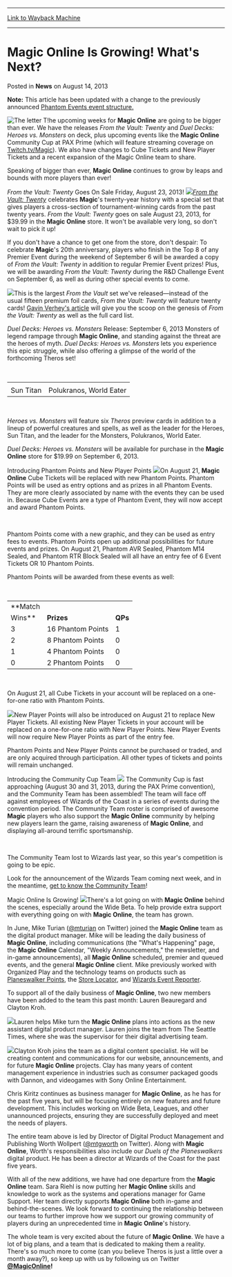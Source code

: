 
---
[Link to Wayback Machine](https://web.archive.org/web/20160308084949/http://magic.wizards.com/en/articles/archive/news/magic-online-growing-whats-next-2013-08-14)

[_metadata_:description]:- "Note: This article has been updated with a change to the previously announced Phantom Events event structure."
[_metadata_:generator]:- "Drupal 7 (http://drupal.org)"
[_metadata_:node]:- "118706"
[_metadata_:publish_date]:- "2013-08-14"
[_metadata_:source]:- "div-main-content"
[_metadata_:title]:- "Magic Online Is Growing! What's Next?"
[_metadata_:wayback_capture_timestamp]:- "2016-03-08 08:49:49"
[_metadata_:wayback_raw_url]:- "https://web.archive.org/web/20160308084949id_/http://magic.wizards.com/en/articles/archive/news/magic-online-growing-whats-next-2013-08-14"
[_metadata_:wayback_url]:- "http://magic.wizards.com/en/articles/archive/news/magic-online-growing-whats-next-2013-08-14"
---


Magic Online Is Growing! What's Next?
=====================================



 Posted in **News**
 on August 14, 2013 











**Note:** This article has been updated with a change to the previously announced [Phantom Events event structure.](http://archive.wizards.com/Magic/Magazine/Article.aspx?x=mtg/daily/other/08142013c#phantompoints) 


![The letter T!](https://web.archive.org/web/20140625154327id_/http://archive.wizards.com/magic/images/dropcap_T.jpg)he upcoming weeks for **Magic Online** are going to be bigger than ever. We have the releases *From the Vault: Twenty* and *Duel Decks: Heroes vs. Monsters* on deck, plus upcoming events like the **Magic Online** Community Cup at PAX Prime (which will feature streaming coverage on [Twitch.tv/Magic](http://twitch.tv/magic)). We also have changes to Cube Tickets and New Player Tickets and a recent expansion of the Magic Online team to share.


Speaking of bigger than ever, **Magic Online** continues to grow by leaps and bounds with more players than ever!


*From the Vault: Twenty* Goes On Sale Friday, August 23, 2013!
![](https://media.wizards.com/images/magic/daily/arcana/1171_logo_h7wy6g7fip.jpg)*[From the Vault: Twenty](http://archive.wizards.com/magic/tcg/productarticle.aspx?x=mtg/tcg/ftvtwenty/productinfo)*  celebrates **Magic**'s twenty-year history with a special set that gives players a cross-section of tournament-winning cards from the past twenty years. *From the Vault: Twenty* goes on sale August 23, 2013, for $39.99 in the **Magic Online** store. It won't be available very long, so don't wait to pick it up!


If you don't have a chance to get one from the store, don't despair: To celebrate **Magic**'s 20th anniversary, players who finish in the Top 8 of any Premier Event during the weekend of September 6 will be awarded a copy of *From the Vault: Twenty* in addition to regular Premier Event prizes! Plus, we will be awarding *From the Vault: Twenty* during the R&D Challenge Event on September 6, as well as during other special events to come.


![](https://media.wizards.com/images/magic/daily/arcana/1171_symbol_998tjye2fl.jpg)This is the largest *From the Vault* set we've released—instead of the usual fifteen premium foil cards, *From the Vault: Twenty* will feature twenty cards! [Gavin Verhey's article](http://archive.wizards.com/magic/magazine/article.aspx?x=mtg/daily/rc/259) will give you the scoop on the genesis of *From the Vault: Twenty* as well as the full card list.


*Duel Decks: Heroes vs. Monsters* Release: September 6, 2013
Monsters of legend rampage through **Magic Online**, and standing against the threat are the heroes of myth. *Duel Decks: Heroes vs. Monsters* lets you experience this epic struggle, while also offering a glimpse of the world of the forthcoming Theros set!

 




|  |  |
| --- | --- |
|  |  |
| Sun Titan | Polukranos, World Eater |

 


*Heroes vs. Monsters* will feature six *Theros* preview cards in addition to a lineup of powerful creatures and spells, as well as the leader for the Heroes, Sun Titan, and the leader for the Monsters, Polukranos, World Eater.


*Duel Decks: Heroes vs. Monsters* will be available for purchase in the **Magic Online** store for $19.99 on September 6, 2013.




Introducing Phantom Points and New Player Points
![](https://media.wizards.com/legacy/mtg/images/digital/magiconline/phantom_point.png)On August 21, **Magic Online** Cube Tickets will be replaced with new Phantom Points. Phantom Points will be used as entry options and as prizes in all Phantom Events. They are more clearly associated by name with the events they can be used in. Because Cube Events are a type of Phantom Event, they will now accept and award Phantom Points.

 


Phantom Points come with a new graphic, and they can be used as entry fees to events. Phantom Points open up additional possibilities for future events and prizes. On August 21, Phantom AVR Sealed, Phantom M14 Sealed, and Phantom RTR Block Sealed will all have an entry fee of 6 Event Tickets OR 10 Phantom Points.


Phantom Points will be awarded from these events as well:


 




|  |  |  |
| --- | --- | --- |
| **Match
 Wins** | **Prizes** | **QPs** |
| 3 | 16 Phantom Points | 1 |
| 2 | 8 Phantom Points | 0 |
| 1 | 4 Phantom Points | 0 |
| 0 | 2 Phantom Points | 0 |

 


On August 21, all Cube Tickets in your account will be replaced on a one-for-one ratio with Phantom Points.


![](https://media.wizards.com/legacy/mtg/images/digital/magiconline/new_player_point.png)New Player Points will also be introduced on August 21 to replace New Player Tickets. All existing New Player Tickets in your account will be replaced on a one-for-one ratio with New Player Points. New Player Events will now require New Player Points as part of the entry fee.


Phantom Points and New Player Points cannot be purchased or traded, and are only acquired through participation. All other types of tickets and points will remain unchanged.


Introducing the Community Cup Team
![](https://web.archive.org/web/20160405091333im_/http://archive.wizards.com/mtg/images/digital/magiconline/MTGO-Community-Cup-Logo-Black-200.png) The Community Cup is fast approaching (August 30 and 31, 2013, during the PAX Prime convention), and the Community Team has been assembled! The team will face off against employees of Wizards of the Coast in a series of events during the convention period. The Community Team roster is comprised of awesome **Magic** players who also support the **Magic Online** community by helping new players learn the game, raising awareness of **Magic Online**, and displaying all-around terrific sportsmanship.

 


The Community Team lost to Wizards last year, so this year's competition is going to be epic.


Look for the announcement of the Wizards Team coming next week, and in the meantime, [get to know the Community Team](http://archive.wizards.com/magic/magazine/article.aspx?x=mtg/daily/feature/259d)!


Magic Online Is Growing!
![](https://media.wizards.com/legacy/mtg/images/digital/magiconline/mike-turian-100.jpg)There's a lot going on with **Magic Online** behind the scenes, especially around the Wide Beta. To help provide extra support with everything going on with **Magic Online**, the team has grown.

In June, Mike Turian ([@mturian](http://twitter.com/mturian) on Twitter) joined the **Magic Online** team as the digital product manager. Mike will be leading the daily business of **Magic Online**, including communications (the "What's Happening" page, the **Magic Online** Calendar, "Weekly Announcements," the newsletter, and in-game announcements), all **Magic Online** scheduled, premier and queued events, and the general **Magic Online** client. Mike previously worked with Organized Play and the technology teams on products such as [Planeswalker Points](http://archive.wizards.com/magic/planeswalkerpoints), the [Store Locator](http://locator.wizards.com/), and [Wizards Event Reporter](http://archive.wizards.com/wpn/events/tools.aspx).


To support all of the daily business of **Magic Online**, two new members have been added to the team this past month: Lauren Beauregard and Clayton Kroh.


![](https://media.wizards.com/legacy/mtg/images/digital/magiconline/lauren-beauregard-100.jpg)Lauren helps Mike turn the **Magic Online** plans into actions as the new assistant digital product manager. Lauren joins the team from The Seattle Times, where she was the supervisor for their digital advertising team.


![](https://media.wizards.com/legacy/mtg/images/digital/magiconline/clayton-kroh-100.jpg)Clayton Kroh joins the team as a digital content specialist. He will be creating content and communications for our website, announcements, and for future **Magic Online** projects. Clay has many years of content management experience in industries such as consumer packaged goods with Dannon, and videogames with Sony Online Entertainment.


Chris Kiritz continues as business manager for **Magic Online**, as he has for the past five years, but will be focusing entirely on new features and future development. This includes working on Wide Beta, Leagues, and other unannounced projects, ensuring they are successfully deployed and meet the needs of players.


The entire team above is led by Director of Digital Product Management and Publishing Worth Wollpert ([@mtgworth](http://twitter.com/mtgworth) on Twitter). Along with **Magic Online**, Worth's responsibilities also include our *Duels of the Planeswalkers* digital product. He has been a director at Wizards of the Coast for the past five years.


With all of the new additions, we have had one departure from the **Magic Online** team. Sara Riehl is now putting her **Magic Online** skills and knowledge to work as the systems and operations manager for Game Support. Her team directly supports **Magic Online** both in-game and behind-the-scenes. We look forward to continuing the relationship between our teams to further improve how we support our growing community of players during an unprecedented time in **Magic Online**'s history.


The whole team is very excited about the future of **Magic Online**. We have a lot of big plans, and a team that is dedicated to making them a reality. There's so much more to come (can you believe Theros is just a little over a month away?), so keep up with us by following us on Twitter **[@MagicOnline](http://twitter.com/magiconline)!**








